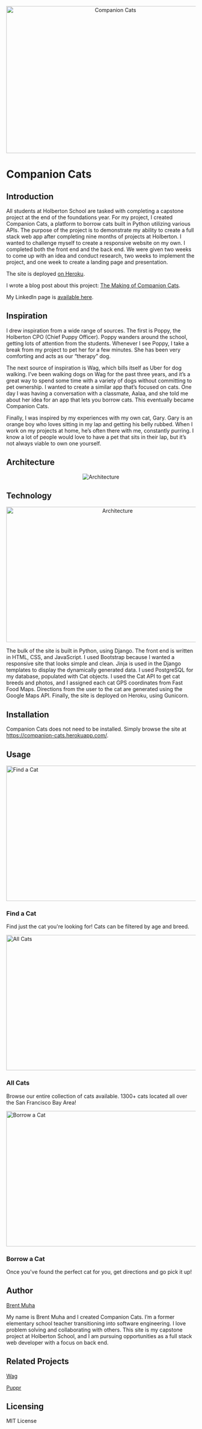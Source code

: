<p align="center"><img src="https://i.imgur.com/9hHiH87.png" alt="Companion Cats" width=565  height=391></p>

# Companion Cats

## Introduction

All students at Holberton School are tasked with completing a capstone project at the end of the foundations year. For my project, I created Companion Cats, a platform to borrow cats built in Python utilizing various APIs. The purpose of the project is to demonstrate my ability to create a full stack web app after completing nine months of projects at Holberton. I wanted to challenge myself to create a responsive website on my own. I completed both the front end and the back end. We were given two weeks to come up with an idea and conduct research, two weeks to implement the project, and one week to create a landing page and presentation.

The site is deployed [on Heroku](https://companion-cats.herokuapp.com/).

I wrote a blog post about this project: [The Making of Companion Cats](https://medium.com/@bmuha1/the-making-of-companion-cats-3311a967b17f).

My LinkedIn page is [available here](https://www.linkedin.com/in/brentmuha/).

## Inspiration

I drew inspiration from a wide range of sources. The first is Poppy, the Holberton CPO (Chief Puppy Officer). Poppy wanders around the school, getting lots of attention from the students. Whenever I see Poppy, I take a break from my project to pet her for a few minutes. She has been very comforting and acts as our “therapy” dog.

The next source of inspiration is Wag, which bills itself as Uber for dog walking. I’ve been walking dogs on Wag for the past three years, and it’s a great way to spend some time with a variety of dogs without committing to pet ownership. I wanted to create a similar app that’s focused on cats. One day I was having a conversation with a classmate, Aalaa, and she told me about her idea for an app that lets you borrow cats. This eventually became Companion Cats.

Finally, I was inspired by my experiences with my own cat, Gary. Gary is an orange boy who loves sitting in my lap and getting his belly rubbed. When I work on my projects at home, he’s often there with me, constantly purring. I know a lot of people would love to have a pet that sits in their lap, but it’s not always viable to own one yourself.

## Architecture

<p align="center"><img src="https://miro.medium.com/max/884/0*qAqiRjQws3jTFFjW" alt="Architecture"></p>

## Technology

<p align="center"><img src="https://miro.medium.com/max/5760/1*SPi_MyDuBhk0Qv8ysKM3wQ.png" alt="Architecture" width=576  height=360></p>

The bulk of the site is built in Python, using Django. The front end is written in HTML, CSS, and JavaScript. I used Bootstrap because I wanted a responsive site that looks simple and clean. Jinja is used in the Django templates to display the dynamically generated data. I used PostgreSQL for my database, populated with Cat objects. I used the Cat API to get cat breeds and photos, and I assigned each cat GPS coordinates from Fast Food Maps. Directions from the user to the cat are generated using the Google Maps API. Finally, the site is deployed on Heroku, using Gunicorn.

## Installation

Companion Cats does not need to be installed. Simply browse the site at https://companion-cats.herokuapp.com/.

## Usage

<img src="https://i.imgur.com/GoAuqa7.png" alt="Find a Cat" width=576  height=360>

### Find a Cat

Find just the cat you're looking for! Cats can be filtered by age and breed.
  
<img src="https://i.imgur.com/lVJtjMx.png" alt="All Cats" width=576  height=360>

### All Cats

Browse our entire collection of cats available. 1300+ cats located all over the San Francisco Bay Area!

<img src="https://i.imgur.com/SWwg0o9.png" alt="Borrow a Cat" width=576  height=360>

### Borrow a Cat

Once you've found the perfect cat for you, get directions and go pick it up!

## Author

[Brent Muha](https://github.com/bmuha1)

My name is Brent Muha and I created Companion Cats. I’m a former elementary school teacher transitioning into software engineering. I love problem solving and collaborating with others. This site is my capstone project at Holberton School, and I am pursuing opportunities as a full stack web developer with a focus on back end.

## Related Projects

[Wag](https://wagwalking.com)

[Puppr](https://puppr.best)

## Licensing

MIT License
